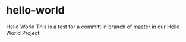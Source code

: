 # hello-world
Hello World
This is a test for a committ in branch of master in our Hello World Project.
